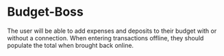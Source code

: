 # Budget-Boss
The user will be able to add expenses and deposits to their budget with or without a connection. When entering transactions offline, they should populate the total when brought back online.
